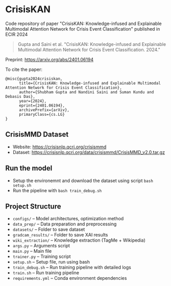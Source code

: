 # CrisisKAN
Code repository of paper "CrisisKAN: Knowledge-infused and Explainable Multimodal Attention Network for Crisis Event Classification" published in ECIR 2024


> Gupta and Saini et al. "CrisisKAN: Knowledge-infused and Explainable Multimodal Attention Network for Crisis Event Classification. 2024."

Preprint: https://arxiv.org/abs/2401.06194

To cite the paper:
```
@misc{gupta2024crisiskan,
      title={CrisisKAN: Knowledge-infused and Explainable Multimodal Attention Network for Crisis Event Classification}, 
      author={Shubham Gupta and Nandini Saini and Suman Kundu and Debasis Das},
      year={2024},
      eprint={2401.06194},
      archivePrefix={arXiv},
      primaryClass={cs.LG}
}
```
## CrisisMMD Dataset
* Website: https://crisisnlp.qcri.org/crisismmd
* Dataset: https://crisisnlp.qcri.org/data/crisismmd/CrisisMMD_v2.0.tar.gz

## Run the model
* Setup the environemnt and download the dataset using script  `bash setup.sh`
* Run the pipeline with `bash train_debug.sh`


## Project Structure

- `configs/` – Model architectures, optimization method  
- `data_prep/` – Data preparation and preprocessing  
- `datasets/` – Folder to save dataset  
- `gradcam_results/` – Folder to save XAI results  
- `wiki_extraction/` – Knowledge extraction (TagMe + Wikipedia)  
- `args.py` – Arguments script  
- `main.py` – Main file  
- `trainer.py` – Training script  
- `setup.sh` – Setup file, run using bash  
- `train_debug.sh` – Run training pipeline with detailed logs  
- `train.sh` – Run training pipeline  
- `requirements.yml` – Conda environment dependencies  
